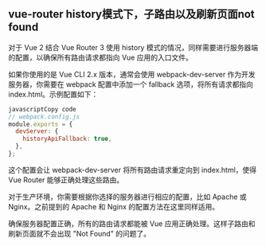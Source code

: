   

  

## vue-router history模式下，子路由以及刷新页面not found

对于 Vue 2 结合 Vue Router 3 使用 history 模式的情况，同样需要进行服务器端的配置，以确保所有路由请求都指向 Vue 应用的入口文件。

如果你使用的是 Vue CLI 2.x 版本，通常会使用 webpack-dev-server 作为开发服务器，你需要在 webpack 配置中添加一个 fallback 选项，将所有请求都指向 index.html。示例配置如下：

```JavaScript
javascriptCopy code
// webpack.config.js
module.exports = {
  devServer: {
    historyApiFallback: true,
  },
};

```

这个配置会让 webpack-dev-server 将所有路由请求重定向到 index.html，使得 Vue Router 能够正确处理这些路由。

对于生产环境，你需要根据你选择的服务器进行相应的配置，比如 Apache 或 Nginx。之前提到的 Apache 和 Nginx 的配置方法在这里同样适用。

确保服务器配置正确，所有的路由请求都能被 Vue 应用正确处理。这样子路由和刷新页面就不会出现 "Not Found" 的问题了。